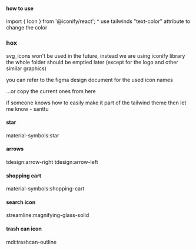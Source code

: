 #### how to use
import { Icon } from '@iconify/react';
<Icon icon="name"></Icon>
^ use tailwinds "text-color" attribute to change the color

### hox 
svg_icons won't be used in the future, instead we are using iconify library
the whole folder should be emptied later (except for the logo and other similar graphics)

you can refer to the figma design document for the used icon names

...or copy the current ones from here

if someone knows how to easily make it part of the tailwind theme then let me know - santtu

#### star
material-symbols:star 

#### arrows
tdesign:arrow-right
tdesign:arrow-left

#### shopping cart
material-symbols:shopping-cart

#### search icon
streamline:magnifying-glass-solid

#### trash can icon
mdi:trashcan-outline